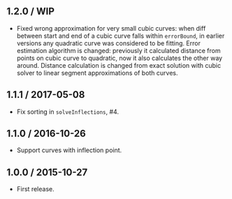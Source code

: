 1.2.0 / WIP
------------------

- Fixed wrong approximation for very small cubic curves: when diff between
  start and end of a cubic curve falls within `errorBound`, in earlier
  versions any quadratic curve was considered to be fitting.
  Error estimation algorithm is changed: previously it calculated distance
  from points on cubic curve to quadratic, now it also calculates the other
  way around. Distance calculation is changed from exact solution with
  cubic solver to linear segment approximations of both curves.


1.1.1 / 2017-05-08
------------------

- Fix sorting in `solveInflections`, #4.


1.1.0 / 2016-10-26
------------------

- Support curves with inflection point.


1.0.0 / 2015-10-27
------------------

- First release.
